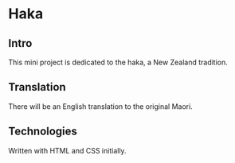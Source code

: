 # Haka

## Intro

This mini project is dedicated to the haka, a New Zealand tradition.

## Translation

There will be an English translation to the original Maori.

## Technologies

Written with HTML and CSS initially.
